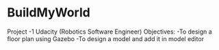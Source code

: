 # BuildMyWorld
Project -1 Udacity (Robotics Software Engineer)
Objectives:
-To design a floor plan using Gazebo
-To design a model and add it in model editor
